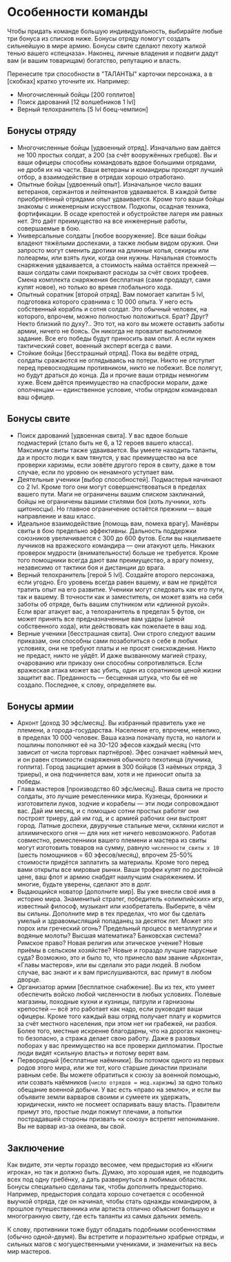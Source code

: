 # Особенности команды

Чтобы придать команде большую индивидуальность, выбирайте любые три бонуса из списков ниже. Бонусы отряду помогут создать сильнейшую в мире армию. Бонусы свите сделают пехоту жалкой тенью вашего «спецназа». Наконец, личные владения и подвиги дадут вам (и вашим товарищам) богатство, репутацию и власть.  

Перенесите три способности в "ТАЛАНТЫ" карточки персонажа, а в [скобках] кратко уточните их. Например:  
- Многочисленный бойцы [200 гоплитов]
- Поиск дарований [12 волшебников 1 lvl]
- Верный телохранитель [5 lvl боец-чемпион]

## Бонусы отряду

- Многочисленные бойцы [удвоенный отряд]. Изначально вам даётся не 100 простых солдат, а 200 (за счёт вооружённых гребцов). Вы и ваши офицеры способны командовать вдвое большими отрядами, не дробя их на части. Ваши ветераны и командиры проходят лучший отбор, а взаимодействие в отрядах хорошо отработано.  
- Опытные бойцы [удвоенный опыт]. Изначальное число ваших ветеранов, сержантов и лейтенантов удваивается. В каждой битве приобретённый отрядами опыт удваивается. Кроме того ваши бойцы знакомы с инженерным искусством. Подкопы, осадная техника, фортификации. В осаде крепостей и обустройстве лагеря им равных нет. Это даёт преимущество на все инженерные работы, совершаемые в бою.  
- Универсальные солдаты [любое вооружение]. Все ваши бойцы владеют тяжёлыми доспехами, а также любым видом оружия. Они запросто могут сменить дротики на длинные копья, секиры или полеармы, или взять луки, когда они нужны. Начальная стоимость снаряжения удваивается, а стоимость найма остаётся прежней — ваши солдаты сами покрывают расходы за счёт своих трофеев. Смена комплекта снаряжения бесплатная (сами продадут, сами купят новое), но только во время глобального хода.  
- Опытный соратник [второй отряд]. Вам помогает капитан 5 lvl, подготовка которого сравнима с 10 000 опыта. У него есть собственный корабль и сотня солдат. Это обычный человек, на которого, впрочем, можно полностью положиться. Брат? Друг? Некто близкий по духу?.. Это тот, на кого вы можете оставить заботы армии, ничего не боясь. Он никогда не провалит выполнимое задание. Все его победы будут приносить вам опыт. А если нужен тактический совет, военный эксперт всегда с вами.  
- Стойкие бойцы [бесстрашный отряд]. Пока вы ведёте отряд, солдаты сражаются не оглядываясь на потери. Никто не отступит перед превосходящим противником, никто не побежит. Все полягут, но будут драться до конца. Да и прочие ваши отряды немногим хуже. Всем даётся преимущество на спасброски морали, даже ополченцам — единственное условие, чтобы отрядом командовал ваш офицер.  

## Бонусы свите

- Поиск дарований [удвоенная свита]. У вас вдвое больше подмастерий (стало быть не 6, а 12 героев вашего класса). Максимум свиты также удваивается. Вы умеете находить таланты, да и просто люди к вам тянутся, у вас преимущество на все проверки харизмы, если зовёте другого героя в свиту, даже в том случае, если по уровню он ненамного уступает вам.  
- Деятельные ученики [выбор способностей]. Подмастерья начинают со 2 lvl. Кроме того они могут совершенствоваться в пределах вашего пути. Маги не ограничены вашим списком заклинаний, бойцы не ограничены вашими стилями боя (хоть лучники, хоть щитоносцы). Но главное ограничение остаётся прежним — ваше направление и ваш класс.  
- Идеальное взаимодействие [помощь вам, помеха врагу]. Манёвры свиты в бою предельно эффективны. Дальность поддержки союзников увеличивается с 300 до 600 футов. Если вы нацеливаете лучников на вражеского командира — они атакуют цель. Никаких проверок мудрости (внимательности) больше не требуется. Кроме того помощники всегда дают вам преимущество, а врагу помеху, независимо от тактики боя и дистанции до врага.  
- Верный телохранитель [герой 5 lvl]. Создайте второго персонажа, если угодно. Его уровень всегда равен вашему, и вам не придётся тратить опыт на его развитие. Ученики могут следовать как его пути, так и вашему. В точности как и заместитель, он может взять на себя заботы об отряде, быть вашим спутником или «длинной рукой». Если враг атакует вас, а телохранитель в пределах 5 футов, он может принять все предназначенные вам удары (ценой собственного хода), или действовать как пожелаете в ваш ход.
- Верные ученики [бесстрашная свита]. Они строго следуют вашим приказам, они способны сами позаботиться о себе в любых условиях, они не требуют платы и не просят снисхождения. Никто не предаст, никто не уйдёт. И даже вызванному магией страху, очарованию или приказу они способны сопротивляться. Если вражеская атака может вас убить, один из соратников ценой жизни защитит вас. Преданность — бесценная штука, что бы её не создало. Последнее, к слову, определяете вы.  

## Бонусы армии

- Архонт [доход 30 эфс/месяц]. Вы избранный правитель уже не племени, а города-государства. Население его, впрочем, невелико, в пределах 10 000 человек. Ваша казна поначалу пуста, но налоги и пошлины пополняют её на 30-120 эфесов каждый месяц (что зависит от числа торговых партнёров). Эфес означает наёмный меч, и он равен стоимости снаряжения обычного пехотинца (лучника, гоплита). Город защищает армия в 300 бойцов (3 наёмных отряда, 3 триеры), и она подчиняется вам, хотя и не приносит опыта за победы.
- Глава мастеров [производство 60 эфс/месяц]. Ваша свита не просто солдаты, это лучшие ремесленники мира. Кузнецы, бронники и изготовители луков, зодчие и корабелы — эти люди сопровождают вас. Дай им месяц, и с помощью сотни простых работяг они построят триеру, дай им год, и с армией рабочих они выстроят город. Латные доспехи, двуручные стальные мечи, склянки кислот и алхимического огня — для них нет ничего невозможного. Работая совместно, ремесленники вашего племени и мастера из свиты могут изготовить товаров на сумму, равную `численности_свиты x 10` (шесть помощников = 60 эфесов/месяц), впрочем 25-50% стоимости придётся заплатить за материалы. Кроме того перед вами открыты все мировые рынки. Ваши трофеи купят по достойной цене, ваш флот и армию снабдят наилучшим снаряжением. И многие, будьте уверены, сделают это в долг.  
- Выдающийся новатор [дополните мир]. Вы уже внесли своё имя в историю мира. Знаменитый стратег, победитель «олимпийских» игр, известный философ, музыкант или изобретатель. Выберите, в чём вы сильны. Дополните мир в тех пределах, что мог бы сделать умелый и здравомыслящий попаданец за десяток лет. Может это порох или греческий огонь? Предельный процесс в металлургии и водяные молоты? Высшая математика? Банковская система? Римское право? Новая религия или этическое учение? Новые приёмы в сельском хозяйстве? Новые и гораздо лучшие парусные суда? Возможно, это и было то, что принесло вам звание «Архонта», «Главы мастеров», или вы сделали это ради людей. В любом случае, вас знают и к вам прислушиваются, вас примут в любом дворце.  
- Организатор армии [бесплатное снабжение]. Вы из тех, кто умеет обеспечить войско любой численности в любых условиях. Полевые магазины, походные кухни и кузницы, патрули и гарнизоны крепостей — всё это работает как надо, если руководят ваши офицеры. Кроме того каждый ваш отряд получает плату и кормится за счёт местного населения, при этом нет ни грабежей, ни разбоя. Более того, местные искренне благодарны, что на дорогах наконец-то безопасно, а стража делает свою работу. Даже в разовых поборах у вас преимущество на все проверки дипломатии. Простые люди видят «сильную власть» и потому верят вам.  
- Первородный [бесплатные наёмники]. Вы потомок одного из первых родов этого мира, или же тот, кого старшие династии признали равным себе. Вы можете обратиться к союзу за военной помощью, или созвать наёмников (`число отрядов = мод.харизмы`) за одно только обещание военной добычи. У вас есть «право на землю», и если вы объявите земли варваров своими и сумеете их удержать, юридически, никто не посмеет оспаривать вашу власть. Правители примут это, простые люди пожмут плечами, а попытки пострадавшей стороны призвать «к союзу» встретят непонимание. Вы не варвар из-за океана, вы свой.  

## Заключение

Как видите, эти черты гораздо весомее, чем предыстория из «Книги игрока», но так и должно быть. Думаю, это хорошая идея, не подводить всех под одну гребёнку, а дать развернуться в любимых областях. Бонусы специально сделаны так, чтобы дополнить предысторию. Например, предыстория солдата хорошо сочетается с особенной выучкой отряда, где он начинал, чтобы стать однажды командиром, а прошлое путешественника или артиста отлично объяснит большую и многогранную свиту, где есть таланты из самых дальних земель.  

К слову, противники тоже будут обладать подобными особенностями (обычно одной-двумя). Вы встретите и поразительно храбрые отряды, и сильных магов с могущественными учениками, и знаменитых на весь мир мастеров.  
